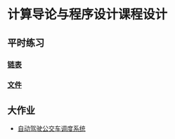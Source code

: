 # 计算导论与程序设计课程设计

## 平时练习

### [链表]()

### [文件]()

## 大作业

- [自动驾驶公交车调度系统](https://github.com/Aliaxy/BUPT/tree/main/计算导论与程序设计课程设计/大作业-自动驾驶公交车调度系统)